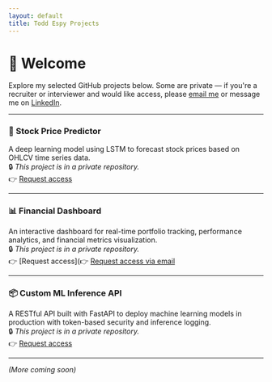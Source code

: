 ```yaml
---
layout: default
title: Todd Espy Projects
---
```


# 👋 Welcome

Explore my selected GitHub projects below. Some are private — if you're a recruiter or interviewer and would like access, please [email me](mailto:todd.espy@gmail.com) or message me on [LinkedIn](https://www.linkedin.com/in/toddespy/).

---

### 🧠 Stock Price Predictor  
A deep learning model using LSTM to forecast stock prices based on OHLCV time series data.  
🔒 *This project is in a private repository.*  
👉 [Request access](mailto:todd.espy@gmail.com?subject=Request%20Access%20to%20Stock%20Price%20Predictor%20Repo)

---

### 📊 Financial Dashboard  
An interactive dashboard for real-time portfolio tracking, performance analytics, and financial metrics visualization.  
🔒 *This project is in a private repository.*  
👉 [Request access](👉 [Request access via email](mailto:todd.espy@gmail.com?subject=Request%20Access%20to%20Stock%20Price%20Predictor%20Repo)

---

### 📦 Custom ML Inference API  
A RESTful API built with FastAPI to deploy machine learning models in production with token-based security and inference logging.  
🔒 *This project is in a private repository.*  
👉 [Request access](mailto:todd.espy@gmail.com?subject=Request%20Access%20to%20ML%20Inference%20API%20Repo)

---

_(More coming soon)_
